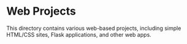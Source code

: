 # Web Projects

This directory contains various web-based projects, including simple HTML/CSS sites, Flask applications, and other web apps.
